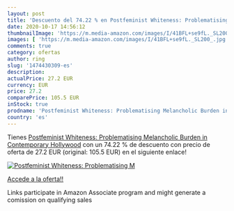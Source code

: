 ```yaml
---
layout: post
title: 'Descuento del 74.22 % en Postfeminist Whiteness: Problematising M'
date: 2020-10-17 14:56:12
thumbnailImage: 'https://m.media-amazon.com/images/I/41BFL+se9fL._SL200_.jpg'
images: [ 'https://m.media-amazon.com/images/I/41BFL+se9fL._SL200_.jpg' ]
comments: true
category: ofertas
author: ring
slug: '1474430309-es'
description:
actualPrice: 27.2 EUR
currency: EUR
price: 27.2
comparePrice: 105.5 EUR
inStock: true
prodname: 'Postfeminist Whiteness: Problematising Melancholic Burden in Contemporary Hollywood'
country: 'es'
---
```


Tienes [Postfeminist Whiteness: Problematising Melancholic Burden in Contemporary Hollywood](https://www.amazon.es/dp/1474430309/?tag=tolees-21) con un 74.22 % de descuento con precio de oferta de 27.2 EUR (original: 105.5 EUR) en el siguiente enlace!

[![Postfeminist Whiteness: Problematising M](https://m.media-amazon.com/images/I/41BFL+se9fL._SL200_.jpg)](https://www.amazon.es/dp/1474430309/?tag=tolees-21)

[Accede a la oferta!!](https://www.amazon.es/dp/1474430309/?tag=tolees-21)

Links participate in Amazon Associate program and might generate a comission on qualifying sales


